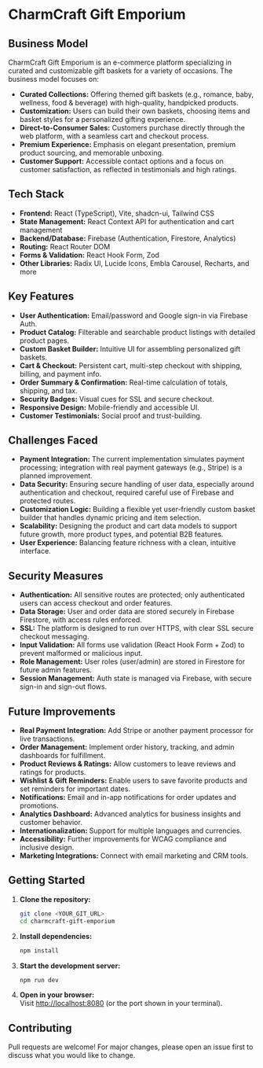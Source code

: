 # CharmCraft Gift Emporium

## Business Model

CharmCraft Gift Emporium is an e-commerce platform specializing in curated and customizable gift baskets for a variety of occasions. The business model focuses on:

- **Curated Collections:** Offering themed gift baskets (e.g., romance, baby, wellness, food & beverage) with high-quality, handpicked products.
- **Customization:** Users can build their own baskets, choosing items and basket styles for a personalized gifting experience.
- **Direct-to-Consumer Sales:** Customers purchase directly through the web platform, with a seamless cart and checkout process.
- **Premium Experience:** Emphasis on elegant presentation, premium product sourcing, and memorable unboxing.
- **Customer Support:** Accessible contact options and a focus on customer satisfaction, as reflected in testimonials and high ratings.

## Tech Stack

- **Frontend:** React (TypeScript), Vite, shadcn-ui, Tailwind CSS
- **State Management:** React Context API for authentication and cart management
- **Backend/Database:** Firebase (Authentication, Firestore, Analytics)
- **Routing:** React Router DOM
- **Forms & Validation:** React Hook Form, Zod
- **Other Libraries:** Radix UI, Lucide Icons, Embla Carousel, Recharts, and more

## Key Features

- **User Authentication:** Email/password and Google sign-in via Firebase Auth.
- **Product Catalog:** Filterable and searchable product listings with detailed product pages.
- **Custom Basket Builder:** Intuitive UI for assembling personalized gift baskets.
- **Cart & Checkout:** Persistent cart, multi-step checkout with shipping, billing, and payment info.
- **Order Summary & Confirmation:** Real-time calculation of totals, shipping, and tax.
- **Security Badges:** Visual cues for SSL and secure checkout.
- **Responsive Design:** Mobile-friendly and accessible UI.
- **Customer Testimonials:** Social proof and trust-building.

## Challenges Faced

- **Payment Integration:** The current implementation simulates payment processing; integration with real payment gateways (e.g., Stripe) is a planned improvement.
- **Data Security:** Ensuring secure handling of user data, especially around authentication and checkout, required careful use of Firebase and protected routes.
- **Customization Logic:** Building a flexible yet user-friendly custom basket builder that handles dynamic pricing and item selection.
- **Scalability:** Designing the product and cart data models to support future growth, more product types, and potential B2B features.
- **User Experience:** Balancing feature richness with a clean, intuitive interface.

## Security Measures

- **Authentication:** All sensitive routes are protected; only authenticated users can access checkout and order features.
- **Data Storage:** User and order data are stored securely in Firebase Firestore, with access rules enforced.
- **SSL:** The platform is designed to run over HTTPS, with clear SSL secure checkout messaging.
- **Input Validation:** All forms use validation (React Hook Form + Zod) to prevent malformed or malicious input.
- **Role Management:** User roles (user/admin) are stored in Firestore for future admin features.
- **Session Management:** Auth state is managed via Firebase, with secure sign-in and sign-out flows.

## Future Improvements

- **Real Payment Integration:** Add Stripe or another payment processor for live transactions.
- **Order Management:** Implement order history, tracking, and admin dashboards for fulfillment.
- **Product Reviews & Ratings:** Allow customers to leave reviews and ratings for products.
- **Wishlist & Gift Reminders:** Enable users to save favorite products and set reminders for important dates.
- **Notifications:** Email and in-app notifications for order updates and promotions.
- **Analytics Dashboard:** Advanced analytics for business insights and customer behavior.
- **Internationalization:** Support for multiple languages and currencies.
- **Accessibility:** Further improvements for WCAG compliance and inclusive design.
- **Marketing Integrations:** Connect with email marketing and CRM tools.

## Getting Started

1. **Clone the repository:**
   ```sh
   git clone <YOUR_GIT_URL>
   cd charmcraft-gift-emporium
   ```

2. **Install dependencies:**
   ```sh
   npm install
   ```

3. **Start the development server:**
   ```sh
   npm run dev
   ```

4. **Open in your browser:**  
   Visit [http://localhost:8080](http://localhost:8080) (or the port shown in your terminal).

## Contributing

Pull requests are welcome! For major changes, please open an issue first to discuss what you would like to change.
